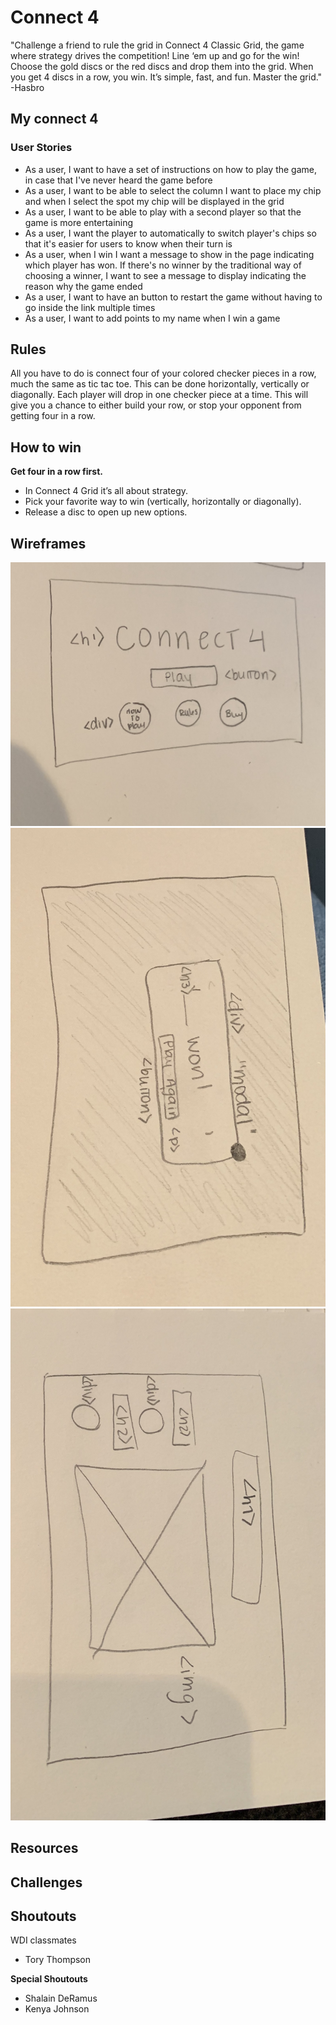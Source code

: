 # Connect 4

"Challenge a friend to rule the grid in Connect 4 Classic Grid, the game where strategy drives the competition! Line ‘em up and go for the win! Choose the gold discs or the red discs and drop them into the grid. When you get 4 discs in a row, you win. It’s simple, fast, and fun. Master the grid." -Hasbro

## My connect 4

### User Stories
- As a user, I want to have a set of instructions on how to play the game, in case that I've never heard the game before
- As a user, I want to be able to select the column I want to place my chip and when I select the spot my chip will be displayed in the grid
- As a user, I want to be able to play with a second player so that the game is more entertaining
- As a user, I want the player to automatically to switch player's chips so that it's easier for users to know when their turn is
- As a user, when I win I want a message to show in the page indicating which player has won. If there's no winner by the traditional way of choosing a winner, I want to see a message to display indicating the reason why the game ended
- As a user, I want to have an button to restart the game without having to go inside the link multiple times
- As a user, I want to add points to my name when I win a game

## Rules

All you have to do is connect four of your colored checker pieces in a row, much the same as tic tac toe. This can be done horizontally, vertically or diagonally. Each player will drop in one checker piece at a time. This will give you a chance to either build your row, or stop your opponent from getting four in a row.

## How to win
**Get four in a row first.**
- In Connect 4 Grid it’s all about strategy.
- Pick your favorite way to win (vertically, horizontally or diagonally).
- Release a disc to open up new options.

## Wireframes 

![images](/images/splashpage.JPG)
![images](/images/modal.JPG)
![images](/images/gamepage.JPG)

## Resources

## Challenges

## Shoutouts

WDI classmates
- Tory Thompson 

**Special Shoutouts**
- Shalain DeRamus
- Kenya Johnson
